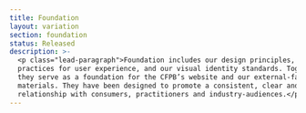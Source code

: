 ```yaml
---
title: Foundation
layout: variation
section: foundation
status: Released
description: >-
  <p class="lead-paragraph">Foundation includes our design principles, best
  practices for user experience, and our visual identity standards. Together,
  they serve as a foundation for the CFPB’s website and our external-facing
  materials. They have been designed to promote a consistent, clear and trusted
  relationship with consumers, practitioners and industry-audiences.</p>
---
```


